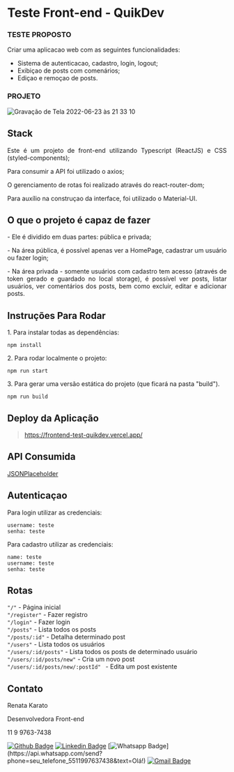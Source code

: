 # Teste Front-end - QuikDev

### TESTE PROPOSTO

Criar uma aplicacao web com as seguintes funcionalidades:
- Sistema de autenticacao, cadastro, login, logout;
- Exibiçao de posts com comenários;
- Ediçao e remoçao de posts.

### PROJETO

![Gravação de Tela 2022-06-23 às 21 33 10](https://user-images.githubusercontent.com/63520542/175438809-fcb20a76-8bbf-49e8-9483-52fd14a80639.gif)

## Stack

<p align="justify"> Este é um projeto de front-end utilizando Typescript (ReactJS) e CSS (styled-components); </p>
<p align="justify"> Para consumir a API foi utilizado o axios; </p>
<p align="justify"> O gerenciamento de rotas foi realizado através do react-router-dom; </p>
<p align="justify"> Para auxílio na construçao da interface, foi utilizado o Material-UI. </p>

## O que o projeto é capaz de fazer

<p align="justify"> - Ele é dividido em duas partes: pública e privada; </p>

<p align="justify"> - Na área pública, é possível apenas ver a HomePage, cadastrar um usuário ou fazer login; </p>

<p align="justify"> - Na área privada - somente usuários com cadastro tem acesso (através de token gerado e guardado no local storage), é possível ver posts, listar usuários, ver comentários dos posts, bem como excluir, editar e adicionar posts. </p>

## Instruções Para Rodar

<p align="justify"> 1. Para instalar todas as dependências: </p>

``` npm install ```

<p align="justify"> 2. Para rodar localmente o projeto:</p>

``` npm run start ```

<p align="justify"> 3. Para gerar uma versão estática do projeto (que ficará na pasta "build").</p>

``` npm run build ```

## Deploy da Aplicação 

> https://frontend-test-quikdev.vercel.app/

## API Consumida

<a href="https://jsonplaceholder.typicode.com/">JSONPlaceholder</a>

## Autenticaçao

<p align="justify"> Para login utilizar as credenciais: </p>

```
username: teste
senha: teste
```

<p align="justify"> Para cadastro utilizar as credenciais: </p>

``` 
name: teste 
username: teste 
senha: teste
```

## Rotas

``` "/" ``` - Página inicial <br />
``` "/register" ``` - Fazer registro <br />
``` "/login" ``` - Fazer login <br />
``` "/posts" ``` - Lista todos os posts <br />
``` "/posts/:id" ``` - Detalha determinado post <br />
``` "/users" ``` - Lista todos os usuários <br />
``` "/users/:id/posts" ``` - Lista todos os posts de determinado usuário <br />
``` "/users/:id/posts/new" ``` - Cria um novo post <br />
```"/users/:id/posts/new/:postId" ``` - Edita um post existente <br />

## Contato

<p align="justify"> Renata Karato </p>
<p align="justify"> Desenvolvedora Front-end </p>
<p align="justify"> 11 9 9763-7438 </p>

[![Github Badge](https://img.shields.io/badge/-Github-000?style=flat-square&logo=Github&logoColor=white&link=https://github.com/rmkarato)](https://github.com/rmkarato)       [![Linkedin Badge](https://img.shields.io/badge/-LinkedIn-blue?style=flat-square&logo=Linkedin&logoColor=white&link=https://www.linkedin.com/in/rmkarato/)](https://www.linkedin.com/in/rmkarato/)
[![Whatsapp Badge](https://img.shields.io/badge/-Whatsapp-4CA143?style=flat-square&labelColor=4CA143&logo=whatsapp&logoColor=white&link=https://api.whatsapp.com/send?phone=seu_telefone_5511997637438&text=Olá!)](https://api.whatsapp.com/send?phone=seu_telefone_5511997637438&text=Olá!)
[![Gmail Badge](https://img.shields.io/badge/-Gmail-c14438?style=flat-square&logo=Gmail&logoColor=white&link=mailto:rmkarato@gmail.com)](mailto:rmkarato@gmail.com)

